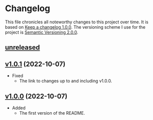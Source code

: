 # Changelog

This file chronicles all noteworthy changes to this project over time. It is based on [Keep a changelog 1.0.0](https://keepachangelog.com/en/1.0.0/). The versioning scheme I use for the project is [Semantic Versioning 2.0.0](https://semver.org/).

## [unreleased]

## [v1.0.1] (2022-10-07)

-   Fixed
    -   The link to changes up to and including v1.0.0.

## [v1.0.0] (2022-10-07)

-   Added
    -   The first version of the README.


[unreleased]: https://github.com/jn-programutveckling/.github/compare/v1.1.0…HEAD
[v1.0.1]: https://github.com/jn-programutveckling/.github/compare/v1.0.0…v1.1.0
[v1.0.0]: https://github.com/jn-programutveckling/.github/compare/57ab3d6a1d8dedf290785314b6b497cd6ca185d6…v1.0.0